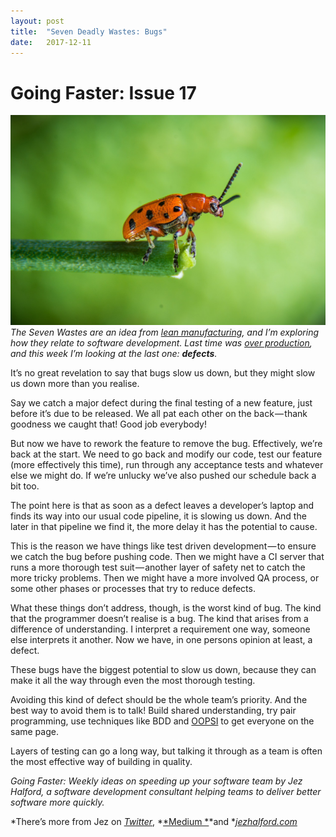 ```yaml
---
layout:	post
title:	"Seven Deadly Wastes: Bugs"
date:	2017-12-11
---
```


  # Going Faster: Issue 17

![](/img/0*n8ef0p41RCyAixJY.jpg)*The Seven Wastes are an idea from *[*lean manufacturing*](https://en.wikipedia.org/wiki/Muda_%28Japanese_term%29#Seven_wastes)*, and I’m exploring how they relate to software development. Last time was *[*over production*](https://medium.com/going-faster/seven-deadly-wastes-over-production-e21731f44358)*, and this week I’m looking at the last one: ****defects****.*

It’s no great revelation to say that bugs slow us down, but they might slow us down more than you realise.

Say we catch a major defect during the final testing of a new feature, just before it’s due to be released. We all pat each other on the back — thank goodness we caught that! Good job everybody!

But now we have to rework the feature to remove the bug. Effectively, we’re back at the start. We need to go back and modify our code, test our feature (more effectively this time), run through any acceptance tests and whatever else we might do. If we’re unlucky we’ve also pushed our schedule back a bit too.

The point here is that as soon as a defect leaves a developer’s laptop and finds its way into our usual code pipeline, it is slowing us down. And the later in that pipeline we find it, the more delay it has the potential to cause.

This is the reason we have things like test driven development — to ensure we catch the bug before pushing code. Then we might have a CI server that runs a more thorough test suit — another layer of safety net to catch the more tricky problems. Then we might have a more involved QA process, or some other phases or processes that try to reduce defects.

What these things don’t address, though, is the worst kind of bug. The kind that the programmer doesn’t realise is a bug. The kind that arises from a difference of understanding. I interpret a requirement one way, someone else interprets it another. Now we have, in one persons opinion at least, a defect.

These bugs have the biggest potential to slow us down, because they can make it all the way through even the most thorough testing.

Avoiding this kind of defect should be the whole team’s priority. And the best way to avoid them is to talk! Build shared understanding, try pair programming, use techniques like BDD and [OOPSI](https://jennyjmar.com/2016/04/16/bdd-discovery-and-oopsi/) to get everyone on the same page.

Layers of testing can go a long way, but talking it through as a team is often the most effective way of building in quality.

*Going Faster: Weekly ideas on speeding up your software team by Jez Halford, a software development consultant helping teams to deliver better software more quickly.*

*There’s more from Jez on *[*Twitter*](https://twitter.com/jezhalford)*, *[*Medium *](https://medium.com/@jezhalford)*and *[*jezhalford.com*](https://jezhalford.com/)

  